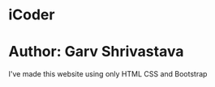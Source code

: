 # iCoder
<h1>Author: Garv Shrivastava </h1>
I've made this website using only HTML CSS and Bootstrap